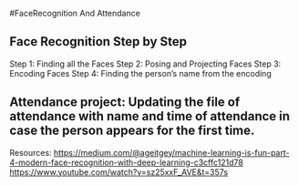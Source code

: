 #FaceRecognition And Attendance

## Face Recognition Step by Step

Step 1: Finding all the Faces
Step 2: Posing and Projecting Faces
Step 3: Encoding Faces
Step 4: Finding the person’s name from the encoding

## Attendance project: Updating the file of attendance with name and time of attendance in case the person appears for the first time.

Resources:
https://medium.com/@ageitgey/machine-learning-is-fun-part-4-modern-face-recognition-with-deep-learning-c3cffc121d78
https://www.youtube.com/watch?v=sz25xxF_AVE&t=357s
